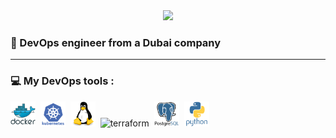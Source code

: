 <div id="header" align="center">
  <img src="https://media.giphy.com/media/Vbn7PUTxaB6dVnVa2h/giphy.gif" width="300"/>
</div>

### 🧔 DevOps engineer from a Dubai company

---

### 💻 My DevOps tools :
<div>
  <img src="https://raw.githubusercontent.com/devicons/devicon/2ae2a900d2f041da66e950e4d48052658d850630/icons/docker/docker-original-wordmark.svg" title="docker" alt="docker" width="40" height="40"/>&nbsp;
    <img src="https://raw.githubusercontent.com/devicons/devicon/2ae2a900d2f041da66e950e4d48052658d850630/icons/kubernetes/kubernetes-plain-wordmark.svg" title="kubernetes" alt="kubernetes" width="40" height="40"/>&nbsp;
      <img src="https://raw.githubusercontent.com/devicons/devicon/2ae2a900d2f041da66e950e4d48052658d850630/icons/linux/linux-original.svg" title="linux" alt="linux" width="40" height="40"/>&nbsp;
      <img src="https://www.vectorlogo.zone/logos/terraformio/terraformio-ar21.svg" title="terraform" alt="terraform" width="100" height="50"/>&nbsp;
            <img src="https://raw.githubusercontent.com/devicons/devicon/2ae2a900d2f041da66e950e4d48052658d850630/icons/postgresql/postgresql-original-wordmark.svg" title="linux" alt="linux" width="40" height="40"/>&nbsp;
            <img src="https://raw.githubusercontent.com/devicons/devicon/2ae2a900d2f041da66e950e4d48052658d850630/icons/python/python-original-wordmark.svg" title="linux" alt="linux" width="40" height="40"/>&nbsp;      

</div>
